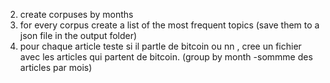 2. create corpuses by months
3. for every corpus create a list of the most frequent topics (save them to a json file in the output folder)
4. pour chaque article teste si il partle de bitcoin ou nn , cree un fichier avec les articles qui partent de bitcoin. (group by month -sommme des articles par mois)